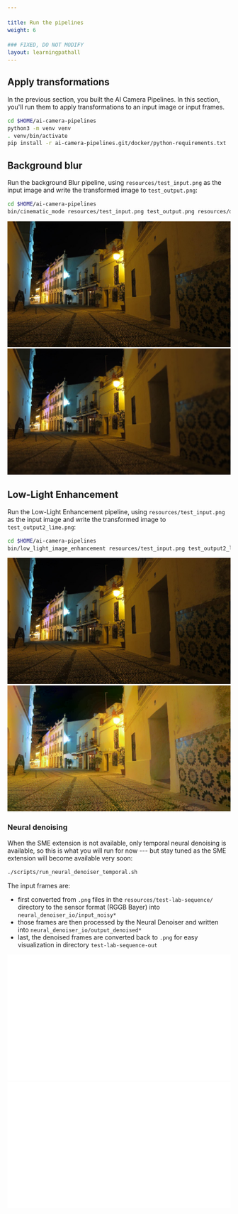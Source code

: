 ```yaml
---

title: Run the pipelines
weight: 6

### FIXED, DO NOT MODIFY
layout: learningpathall
---
```


## Apply transformations

In the previous section, you built the AI Camera Pipelines. In this section, you'll run them to apply transformations to an input image or input frames.


```bash
cd $HOME/ai-camera-pipelines
python3 -m venv venv
. venv/bin/activate
pip install -r ai-camera-pipelines.git/docker/python-requirements.txt
```

## Background blur

Run the background Blur pipeline, using `resources/test_input.png` as the input image and write the transformed image to `test_output.png`:

```bash
cd $HOME/ai-camera-pipelines
bin/cinematic_mode resources/test_input.png test_output.png resources/depth_and_saliency_v3_2_assortedv2_w_augment_mobilenetv2_int8_only_ptq.tflite
```

![example image alt-text#center](test_input2.png "Input image")
![example image alt-text#center](test_output2.png "Image with blur applied")

## Low-Light Enhancement

Run the Low-Light Enhancement pipeline, using `resources/test_input.png` as the input image and write the transformed image to `test_output2_lime.png`:

```bash
cd $HOME/ai-camera-pipelines
bin/low_light_image_enhancement resources/test_input.png test_output2_lime.png resources/HDRNetLIME_lr_coeffs_v1_1_0_mixed_low_light_perceptual_l1_loss_float32.tflite
```

![example image alt-text#center](test_input2.png "Input image")
![example image alt-text#center](test_output2_lime.png "Image with low-light enhancement applied")


### Neural denoising

When the SME extension is not available, only temporal neural denoising is
available, so this is what you will run for now --- but stay tuned as the SME extension
will become available very soon:

```bash
./scripts/run_neural_denoiser_temporal.sh
```

The input frames are:
 - first converted from `.png` files in the `resources/test-lab-sequence/` directory to the sensor format (RGGB Bayer) into `neural_denoiser_io/input_noisy*`
 - those frames are then processed by the Neural Denoiser and written into `neural_denoiser_io/output_denoised*`
 - last, the denoised frames are converted back to `.png` for easy visualization in directory `test-lab-sequence-out`

![example image alt-text#center](denoising_input_0010.png "Original frame")
![example image alt-text#center](denoising_output_0010.png "Frame with temporal denoising applied")
